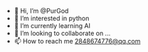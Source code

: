 - 👋 Hi, I’m @PurGod
- 👀 I’m interested in python
- 🌱 I’m currently learning AI
- 💞️ I’m looking to collaborate on ...
- 📫 How to reach me 2848674776@qq.com

<!---
PurGod/PurGod is a ✨ special ✨ repository because its `README.md` (this file) appears on your GitHub profile.
You can click the Preview link to take a look at your changes.
--->
